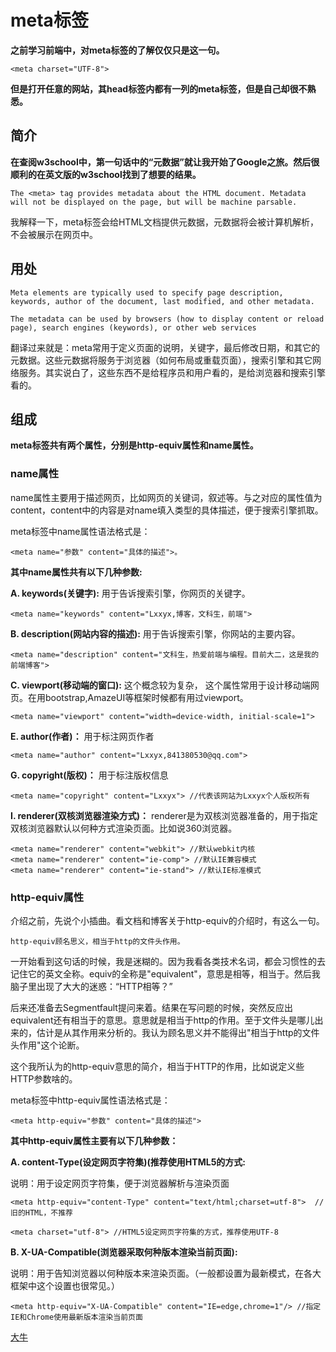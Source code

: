 # meta标签
**之前学习前端中，对meta标签的了解仅仅只是这一句。**

```
<meta charset="UTF-8">
```
**但是打开任意的网站，其head标签内都有一列的meta标签，但是自己却很不熟悉。**
## 简介
**在查阅w3school中，第一句话中的“元数据”就让我开始了Google之旅。然后很顺利的在英文版的w3school找到了想要的结果。**

```
The <meta> tag provides metadata about the HTML document. Metadata will not be displayed on the page, but will be machine parsable.
```
我解释一下，meta标签会给HTML文档提供元数据，元数据将会被计算机解析，不会被展示在网页中。

## 用处

```
Meta elements are typically used to specify page description, keywords, author of the document, last modified, and other metadata.

The metadata can be used by browsers (how to display content or reload page), search engines (keywords), or other web services
```
翻译过来就是：meta常用于定义页面的说明，关键字，最后修改日期，和其它的元数据。这些元数据将服务于浏览器（如何布局或重载页面），搜索引擎和其它网络服务。其实说白了，这些东西不是给程序员和用户看的，是给浏览器和搜索引擎看的。

## 组成

**meta标签共有两个属性，分别是http-equiv属性和name属性。**

### name属性
name属性主要用于描述网页，比如网页的关键词，叙述等。与之对应的属性值为content，content中的内容是对name填入类型的具体描述，便于搜索引擎抓取。

meta标签中name属性语法格式是：


```
<meta name="参数" content="具体的描述">。
```
**其中name属性共有以下几种参数:**

**A. keywords(关键字):** 用于告诉搜索引擎，你网页的关键字。

```
<meta name="keywords" content="Lxxyx,博客，文科生，前端">
```
**B. description(网站内容的描述):** 用于告诉搜索引擎，你网站的主要内容。

```
<meta name="description" content="文科生，热爱前端与编程。目前大二，这是我的前端博客">
```
**C. viewport(移动端的窗口):** 这个概念较为复杂，
这个属性常用于设计移动端网页。在用bootstrap,AmazeUI等框架时候都有用过viewport。

```
<meta name="viewport" content="width=device-width, initial-scale=1">
```
**E. author(作者)：** 用于标注网页作者

```
<meta name="author" content="Lxxyx,841380530@qq.com">
```
**G. copyright(版权)：** 用于标注版权信息

```
<meta name="copyright" content="Lxxyx"> //代表该网站为Lxxyx个人版权所有
```
**I. renderer(双核浏览器渲染方式)：** renderer是为双核浏览器准备的，用于指定双核浏览器默认以何种方式渲染页面。比如说360浏览器。

```
<meta name="renderer" content="webkit"> //默认webkit内核
<meta name="renderer" content="ie-comp"> //默认IE兼容模式
<meta name="renderer" content="ie-stand"> //默认IE标准模式
```
### http-equiv属性
介绍之前，先说个小插曲。看文档和博客关于http-equiv的介绍时，有这么一句。

```
http-equiv顾名思义，相当于http的文件头作用。
```
一开始看到这句话的时候，我是迷糊的。因为我看各类技术名词，都会习惯性的去记住它的英文全称。equiv的全称是"equivalent"，意思是相等，相当于。然后我脑子里出现了大大的迷惑：“HTTP相等？”

后来还准备去Segmentfault提问来着。结果在写问题的时候，突然反应出equivalent还有相当于的意思。意思就是相当于http的作用。至于文件头是哪儿出来的，估计是从其作用来分析的。我认为顾名思义并不能得出"相当于http的文件头作用"这个论断。

这个我所认为的http-equiv意思的简介，相当于HTTP的作用，比如说定义些HTTP参数啥的。

meta标签中http-equiv属性语法格式是：

```
<meta http-equiv="参数" content="具体的描述">
```
**其中http-equiv属性主要有以下几种参数：**

**A. content-Type(设定网页字符集)(推荐使用HTML5的方式:**

说明：用于设定网页字符集，便于浏览器解析与渲染页面

```
<meta http-equiv="content-Type" content="text/html;charset=utf-8">  //旧的HTML，不推荐

<meta charset="utf-8"> //HTML5设定网页字符集的方式，推荐使用UTF-8
```
**B. X-UA-Compatible(浏览器采取何种版本渲染当前页面):**

说明：用于告知浏览器以何种版本来渲染页面。（一般都设置为最新模式，在各大框架中这个设置也很常见。）

```
<meta http-equiv="X-UA-Compatible" content="IE=edge,chrome=1"/> //指定IE和Chrome使用最新版本渲染当前页面
```
[大牛](https://segmentfault.com/a/1190000004279791)